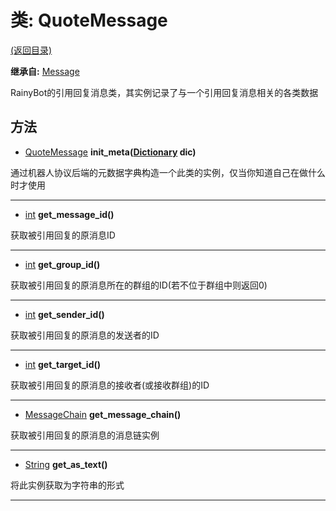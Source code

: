 # 类: QuoteMessage  
[(返回目录)](README.md)  
  
**继承自:** [Message](Message.md)  
  
RainyBot的引用回复消息类，其实例记录了与一个引用回复消息相关的各类数据  
  
## 方法 
  
- [QuoteMessage](QuoteMessage.md) **init_meta([Dictionary](https://docs.godotengine.org/en/latest/classes/class_dictionary.html) dic)**  
  
通过机器人协议后端的元数据字典构造一个此类的实例，仅当你知道自己在做什么时才使用  
  
---  
  
- [int](https://docs.godotengine.org/en/latest/classes/class_int.html) **get_message_id()**  
  
获取被引用回复的原消息ID  
  
---  
  
- [int](https://docs.godotengine.org/en/latest/classes/class_int.html) **get_group_id()**  
  
获取被引用回复的原消息所在的群组的ID(若不位于群组中则返回0)  
  
---  
  
- [int](https://docs.godotengine.org/en/latest/classes/class_int.html) **get_sender_id()**  
  
获取被引用回复的原消息的发送者的ID  
  
---  
  
- [int](https://docs.godotengine.org/en/latest/classes/class_int.html) **get_target_id()**  
  
获取被引用回复的原消息的接收者(或接收群组)的ID  
  
---  
  
- [MessageChain](MessageChain.md) **get_message_chain()**  
  
获取被引用回复的原消息的消息链实例  
  
---  
  
- [String](https://docs.godotengine.org/en/latest/classes/class_string.html) **get_as_text()**  
  
将此实例获取为字符串的形式  
  
---  
  

